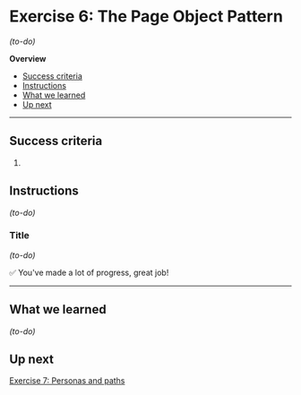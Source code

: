 # Exercise 6: The Page Object Pattern

_(to-do)_

**Overview**

<!-- TOC -->

- [Success criteria](#success-criteria)
- [Instructions](#instructions)
- [What we learned](#what-we-learned)
- [Up next](#up-next)

<!-- /TOC -->

---

## Success criteria

1. 

## Instructions

_(to-do)_

### Title

_(to-do)_

✅ You've made a lot of progress, great job!

---

## What we learned

_(to-do)_

## Up next

[Exercise 7: Personas and paths](../exercise-7)
